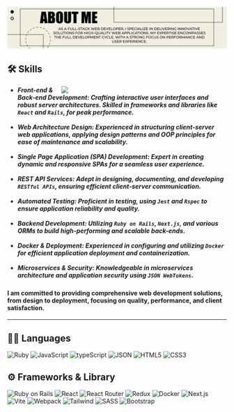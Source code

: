 ![About Me](./banner-aboutme.jpg)

<h2>🛠 Skills</h2>
<div align="left">
  <img src="./img-aboutme.gif" width="380" align="right" />
  <ul>
    <h5>
    <li><i>Front-end & Back-end Development:</i> Crafting interactive user interfaces and robust server architectures. Skilled in frameworks and libraries like <code>React</code> and <code>Rails</code>, for peak performance.</li><br />
    <li><i>Web Architecture Design:</i> Experienced in structuring client-server web applications, applying design patterns and OOP principles for ease of maintenance and scalability.</li><br />
    <li><i>Single Page Application (SPA) Development:</i> Expert in creating dynamic and responsive SPAs for a seamless user experience.</li><br />
    <li><i>REST API Services:</i> Adept in designing, documenting, and developing <code>RESTful APIs</code>, ensuring efficient client-server communication.</li><br />
    <li><i>Automated Testing:</i> Proficient in testing, using <code>Jest</code> and <code>Rspec</code> to ensure application reliability and quality.</li><br />
    <li><i>Backend Development:</i> Utilizing <code>Ruby on Rails</code>, <code>Next.js</code>, and various ORMs to build high-performing and scalable back-ends.</li><br />
    <li><i>Docker & Deployment:</i> Experienced in configuring and utilizing <code>Docker</code> for efficient application deployment and containerization.</li><br />
    <li><i>Microservices & Security:</i> Knowledgeable in microservices architecture and application security using <code>JSON WebTokens</code>.</li>
    </h5>
  </ul>
</div>

#### I am committed to providing comprehensive web development solutions, from design to deployment, focusing on quality, performance, and client satisfaction.

---

## 👩‍💻 Languages

![Ruby](https://img.shields.io/badge/Ruby-CC342D?style=for-the-badge&logo=ruby&logoColor=white)
![JavaScript](https://img.shields.io/badge/JavaScript-323330?style=for-the-badge&logo=javascript&logoColor=F7DF1E)
![typeScript](https://img.shields.io/badge/TypeScript-007ACC?style=for-the-badge&logo=typescript&logoColor=white)
![JSON](https://img.shields.io/badge/JSON-000000?style=for-the-badge&logo=json&logoColor=white)
![HTML5](https://img.shields.io/badge/HTML5-E34F26?style=for-the-badge&logo=html5&logoColor=white)
![CSS3](https://img.shields.io/badge/CSS3-1572B6?style=for-the-badge&logo=css3&logoColor=white)

## ⚙️ Frameworks & Library

![Ruby on Rails](https://img.shields.io/badge/Ruby_on_Rails-CC0000?style=for-the-badge&logo=ruby-on-rails&logoColor=white)
![React](https://img.shields.io/badge/React-20232A?style=for-the-badge&logo=react&logoColor=61DAFB)
![React Router](https://img.shields.io/badge/React_Router-CA4245?style=for-the-badge&logo=react-router&logoColor=white)
![Redux](https://img.shields.io/badge/Redux-593D88?style=for-the-badge&logo=redux&logoColor=white)
![Docker](https://img.shields.io/badge/Docker-2CA5E0?style=for-the-badge&logo=docker&logoColor=white)
![Next.js](https://img.shields.io/badge/next%20js-000000?style=for-the-badge&logo=nextdotjs&logoColor=white)
![Vite](https://img.shields.io/badge/Vite-B73BFE?style=for-the-badge&logo=vite&logoColor=FFD62E)
![Webpack](https://img.shields.io/badge/Webpack-8DD6F9?style=for-the-badge&logo=Webpack&logoColor=white)
![Tailwind](https://img.shields.io/badge/Tailwind-06B6D4?style=for-the-badge&logo=tailwindcss&logoColor=white)
![SASS](https://img.shields.io/badge/SASS-CC6699?style=for-the-badge&logo=sass&logoColor=white)
![Bootstrap](https://img.shields.io/badge/Bootstrap-563D7C?style=for-the-badge&logo=bootstrap&logoColor=white)
